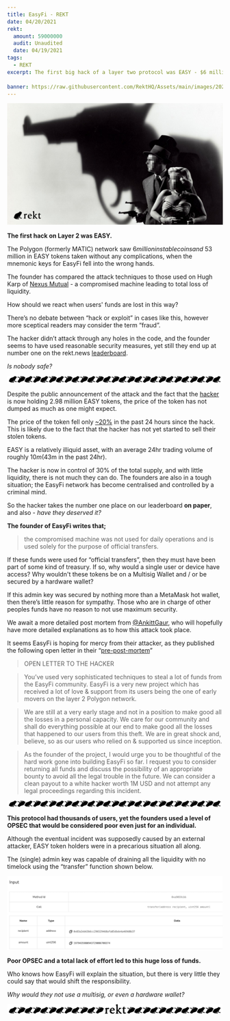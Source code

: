 ```yaml
---
title: EasyFi - REKT
date: 04/20/2021
rekt:
  amount: 59000000
  audit: Unaudited 
  date: 04/19/2021
tags:
  - REKT
excerpt: The first big hack of a layer two protocol was EASY - $6 million in stablecoins and ~$53 million in EASY tokens gone without any complications, when the mnemonic keys for Easy Network fell into the wrong hands.

banner: https://raw.githubusercontent.com/RektHQ/Assets/main/images/2021/04/easy-header.png
---
```

![](https://raw.githubusercontent.com/RektHQ/Assets/main/images/2021/04/easy-header.png)

**The first hack on Layer 2 was EASY.**

The Polygon (formerly MATIC) network saw $6 million in stablecoins and ~$53 million in EASY tokens taken without any complications, when the mnemonic keys for EasyFi fell into the wrong hands.

The founder has compared the attack techniques to those used on Hugh Karp of [Nexus Mutual](https://rekt.eth.link/nxm-hugh-speaks-out/) - a compromised machine leading to total loss of liquidity.

How should we react when users' funds are lost in this way? 

There’s no debate between “hack or exploit” in cases like this, however more sceptical readers may consider the term “fraud”. 

The hacker didn’t attack through any holes in the code, and the founder seems to have used reasonable security measures, yet still they end up at number one on the rekt.news [leaderboard](https://rekt.eth.link/leaderboard/).

_Is nobody safe?_ 

![](https://raw.githubusercontent.com/RektHQ/Assets/main/images/2021/03/rekt-linebreak.png)

Despite the public announcement of the attack and the fact that the [hacker](https://etherscan.io/address/0x83a2EB63B6Cc296529468Afa85DbDe4A469d8B37#tokentxns) is now holding 2.98 million EASY tokens, the price of the token has not dumped as much as one might expect. 

The price of the token fell only [~20%](https://www.coingecko.com/en/coins/easyfi) in the past 24 hours since the hack. This is likely due to the fact that the hacker has not yet started to sell their stolen tokens. 

EASY is a relatively illiquid asset, with an average 24hr trading volume of roughly $10m ($43m in the past 24hr). 

The hacker is now in control of 30% of the total supply, and with little liquidity, there is not much they can do. The founders are also in a tough situation; the EasyFi network has become centralised and controlled by a criminal mind.

So the hacker takes the number one place on our leaderboard **on paper**, and also - _have they deserved it?_

**The founder of EasyFi writes that;** 

>the compromised machine was not used for daily operations and is used solely for the purpose of official transfers. 

If these funds were used for “official transfers”, then they must have been part of some kind of treasury. If so, why would a single user or device have access?
Why wouldn't these tokens be on a Multisig Wallet and / or be secured by a hardware wallet?

If this admin key was secured by nothing more than a MetaMask hot wallet, then there’s little reason for sympathy. Those who are in charge of other peoples funds have no reason to not use maximum security.

We await a more detailed post mortem from [@AnkittGaur](https://twitter.com/AnkittGaur/status/1384253351492087819), who will hopefully have more detailed explanations as to how this attack took place. 

It seems EasyFi is hoping for mercy from their attacker, as they published the following open letter in their “[pre-post-mortem](https://medium.com/easify-network/easyfi-security-incident-pre-post-mortem-33f2942016e9)”

>OPEN LETTER TO THE HACKER 

>You’ve used very sophisticated techniques to steal a lot of funds from the EasyFi community. EasyFi is a very new project which has received a lot of love & support from its users being the one of early movers on the layer 2 Polygon network.

>We are still at a very early stage and not in a position to make good all the losses in a personal capacity. We care for our community and shall do everything possible at our end to make good all the losses that happened to our users from this theft. We are in great shock and, believe, so as our users who relied on & supported us since inception.

>As the founder of the project, I would urge you to be thoughtful of the hard work gone into building EasyFi so far. I request you to consider returning all funds and discuss the possibility of an appropriate bounty to avoid all the legal trouble in the future. We can consider a clean payout to a white hacker worth 1M USD and not attempt any legal proceedings regarding this incident.

![](https://raw.githubusercontent.com/RektHQ/Assets/main/images/2021/03/rekt-linebreak.png)

**This protocol had thousands of users, yet the founders used a level of OPSEC that would be considered poor even just for an individual.** 

Although the eventual incident was supposedly caused by an external attacker, EASY token holders were in a precarious situation all along. 

The (single) admin key was capable of draining all the liquidity with no timelock using the “transfer” function shown below. 

![](https://raw.githubusercontent.com/RektHQ/Assets/main/images/2021/04/easy-transfer.png)

**Poor OPSEC and a total lack of effort led to this huge loss of funds.** 

Who knows how EasyFi will explain the situation, but there is very little they could say that would shift the responsibility. 

_Why would they not use a multisig, or even a hardware wallet?_ 

![](https://raw.githubusercontent.com/RektHQ/Assets/main/images/2021/03/rekt-text-linebreak.png)
